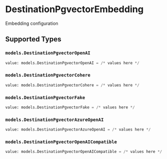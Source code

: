 # DestinationPgvectorEmbedding

Embedding configuration


## Supported Types

### `models.DestinationPgvectorOpenAI`

```python
value: models.DestinationPgvectorOpenAI = /* values here */
```

### `models.DestinationPgvectorCohere`

```python
value: models.DestinationPgvectorCohere = /* values here */
```

### `models.DestinationPgvectorFake`

```python
value: models.DestinationPgvectorFake = /* values here */
```

### `models.DestinationPgvectorAzureOpenAI`

```python
value: models.DestinationPgvectorAzureOpenAI = /* values here */
```

### `models.DestinationPgvectorOpenAICompatible`

```python
value: models.DestinationPgvectorOpenAICompatible = /* values here */
```


